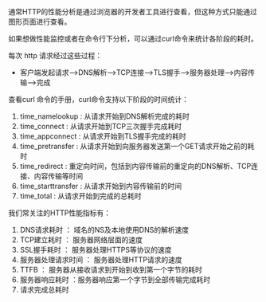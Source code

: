 



通常HTTP的性能分析是通过浏览器的开发者工具进行查看，但这种方式只能通过图形页面进行查看。

如果想做性能监控或者在命令行下分析，可以通过curl命令来统计各阶段的耗时。



每次 http 请求经过这些过程： 

- 客户端发起请求-->DNS解析-->TCP连接-->TLS握手-->服务器处理-->内容传输-->完成



查看curl 命令的手册，curl命令支持以下阶段的时间统计：

1. time_namelookup : 从请求开始到DNS解析完成的耗时
2. time_connect : 从请求开始到TCP三次握手完成耗时
3. time_appconnect : 从请求开始到TLS握手完成的耗时
4. time_pretransfer : 从请求开始到向服务器发送第一个GET请求开始之前的耗时
5. time_redirect : 重定向时间，包括到内容传输前的重定向的DNS解析、TCP连接、内容传输等时间
6. time_starttransfer : 从请求开始到内容传输前的时间
7. time_total : 从请求开始到完成的总耗时

我们常关注的HTTP性能指标有：

1. DNS请求耗时 ： 域名的NS及本地使用DNS的解析速度
2. TCP建立耗时 ： 服务器网络层面的速度
3. SSL握手耗时 ： 服务器处理HTTPS等协议的速度
4. 服务器处理请求时间 ： 服务器处理HTTP请求的速度
5. TTFB ： 服务器从接收请求到开始到收到第一个字节的耗时
6. 服务器响应耗时 ：服务器响应第一个字节到全部传输完成耗时
7. 请求完成总耗时